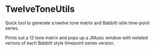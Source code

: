 # TwelveToneUtils
Quick tool to generate a twelve tone matrix and Babbitt-stile time-point series.

Prints out a 12 tone matrix and pops up a JMusic window with notated verions of each Babbitt style timepoint series version.
